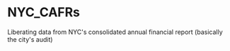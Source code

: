 # NYC_CAFRs
Liberating data from NYC's consolidated annual financial report (basically the city's audit)
